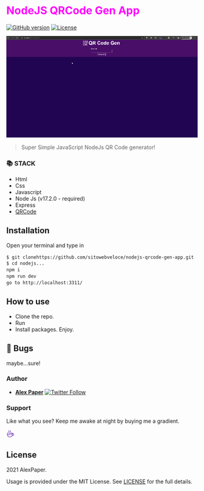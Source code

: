 # <span style="color:magenta">NodeJS QRCode Gen App</span>


[![GitHub version](https://img.shields.io/badge/version-v1.0.0-blue.svg)](https://github.com/yilber/readme-boilerplate)
[![License](https://img.shields.io/github/license/yilber/readme-boilerplate.svg)](https://github.com/Yilber/readme-boilerplate/blob/master/LICENSE)


<!-- ## Background -->

![image](./public/imgs/front.gif)

> Super Simple JavaScript NodeJs QR Code generator!

### 📚 STACK
- Html
- Css
- Javascript
- Node Js (v17.2.0 - required)
- Express
- [QRCode](https://www.npmjs.com/package/qrcode)

## Installation

Open your terminal and type in

```sh
$ git clonehttps://github.com/sitowebveloce/nodejs-qrcode-gen-app.git
$ cd nodejs...
npm i
npm run dev
go to http://localhost:3311/
```

## How to use

* Clone the repo.
* Run
* Install packages. Enjoy.

## 🐛 Bugs

maybe...sure!

### Author

* [**Alex Paper**](https://www.sitowebveloce.it/) [![Twitter Follow](https://img.shields.io/twitter/follow/sitowebveloce.svg?style=social)](https://twitter.com/sitowebveloce)

### Support

Like what you see? Keep me awake at night by buying me a gradient.

<a href="https://buymeagradient.com/" target="_blank"><img src="./public/imgs/cof.svg" alt="Buy Me A Gradient" style="height: auto !important;width: 22px !important;"></a>
<!-- <a href="https://www.patreon.com/bePatron?u=17267732" target="_blank"><img src="https://c5.patreon.com/external/logo/become_a_patron_button@2x.png" height="37" alt="Become a patreon" style="height: auto !important;width: auto !important;"></a> -->
## License

2021 AlexPaper.

Usage is provided under the MIT License. See [LICENSE](https://github.com/Yilber/readme-boilerplate/blob/master/LICENSE) for the full details.
